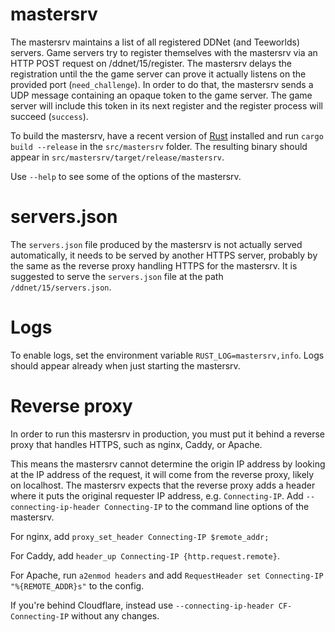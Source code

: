 mastersrv
=========

The mastersrv maintains a list of all registered DDNet (and Teeworlds) servers.
Game servers try to register themselves with the mastersrv via an HTTP POST
request on /ddnet/15/register. The mastersrv delays the registration until the
the game server can prove it actually listens on the provided port
(`need_challenge`). In order to do that, the mastersrv sends a UDP message
containing an opaque token to the game server. The game server will include
this token in its next register and the register process will succeed
(`success`).

To build the mastersrv, have a recent version of
[Rust](https://www.rust-lang.org/) installed and run `cargo build --release` in
the `src/mastersrv` folder. The resulting binary should appear in
`src/mastersrv/target/release/mastersrv`.

Use `--help` to see some of the options of the mastersrv.

servers.json
============

The `servers.json` file produced by the mastersrv is not actually served
automatically, it needs to be served by another HTTPS server, probably by the
same as the reverse proxy handling HTTPS for the mastersrv. It is suggested to
serve the `servers.json` file at the path `/ddnet/15/servers.json`.

Logs
====

To enable logs, set the environment variable `RUST_LOG=mastersrv,info`. Logs
should appear already when just starting the mastersrv.

Reverse proxy
=============

In order to run this mastersrv in production, you must put it behind a reverse
proxy that handles HTTPS, such as nginx, Caddy, or Apache.

This means the mastersrv cannot determine the origin IP address by looking at
the IP address of the request, it will come from the reverse proxy, likely on
localhost. The mastersrv expects that the reverse proxy adds a header where it
puts the original requester IP address, e.g. `Connecting-IP`. Add
`--connecting-ip-header Connecting-IP` to the command line options of the
mastersrv.

For nginx, add `proxy_set_header Connecting-IP $remote_addr;`

For Caddy, add `header_up Connecting-IP {http.request.remote}`.

For Apache, run `a2enmod headers` and add `RequestHeader set Connecting-IP "%{REMOTE_ADDR}s"` to the
config.

If you're behind Cloudflare, instead use `--connecting-ip-header
CF-Connecting-IP` without any changes.
